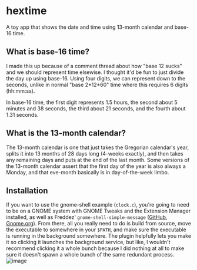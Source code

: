 # hextime
A toy app that shows the date and time using 13-month calendar and base-16 time. 

## What is base-16 time?
I made this up because of a comment thread about how "base 12 sucks" and we should represent time elsewise.
I thought it'd be fun to just divide the day up using base-16. Using four digits, we can represent down to the seconds,
unlike in normal "base 2\*12\*60" time where this requires 6 digits (hh:mm:ss).

In base-16 time, the first digit represents 1.5 hours,
the second about 5 minutes and 38 seconds,
the third about 21 seconds,
and the fourth about 1.31 seconds.

## What is the 13-month calendar?
The 13-month calendar is one that just takes the Gregorian calendar's year, splits it into 13 months of 28 days long (4-weeks exactly), and then takes any remaining days
and puts at the end of the last month. Some versions of the 13-month calendar assert that the first day of the year is also always a Monday,
and that eve-month basically is in day-of-the-week limbo.

## Installation
If you want to use the gnome-shell example (`clock.c`), you're going to need to be on a GNOME system
with GNOME Tweaks and the Extension Manager installed,
as well as Freddez' `gnome-shell-simple-message` ([GitHub](https://github.com/freddez/gnome-shell-simple-message), [Gnome.org](https://extensions.gnome.org/extension/5018/simple-message/)). From there, all you really need to do is build from source, move the executable to somewhere in your `$PATH`,
and make sure the executable is running in the background somewhere. The plugin helpfully lets you make it so clicking it 
launches the background service, but like, I wouldn't recommend clicking it a whole bunch because I did nothing at all
to make sure it doesn't spawn a whole bunch of the same redundant process.
![image](https://github.com/user-attachments/assets/55244bac-be1b-4f66-ab23-c7fce764ee20)
